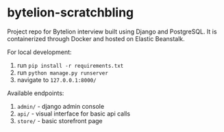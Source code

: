 # bytelion-scratchbling
Project repo for Bytelion interview built using Django and PostgreSQL. It is containerized through Docker and hosted on Elastic Beanstalk.

For local development:
1. run `pip install -r requirements.txt`
2. run `python manage.py runserver`
3. navigate to `127.0.0.1:8000/`

Available endpoints:
1. `admin/` - django admin console
2. `api/` - visual interface for basic api calls
3. `store/` - basic storefront page
